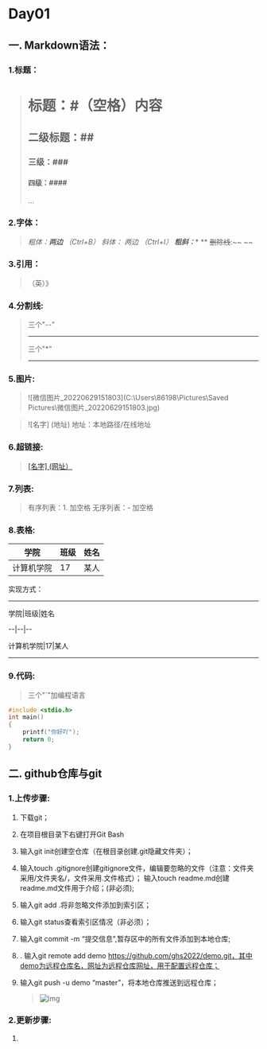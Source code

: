 # Day01

## 一. Markdown语法：

### 1.标题：

># 标题：#（空格）内容
>## 二级标题：##
>### 三级：###
>#### 四级：####
>...

### 2.字体：

>**粗体：**两边**  （Ctrl+B）
>*斜体：* 两边* （Ctrl+I）
>***粗斜：***** ** 
>~~删除线~~:~~ ~~

### 3.引用：

> （英）》

### 4.分割线:

>三个"--"
>***
>三个"*"
>***

### 5.图片:

>![微信图片_20220629151803](C:\Users\86198\Pictures\Saved Pictures\微信图片_20220629151803.jpg)

>![名字] (地址)
>地址：本地路径/在线地址

### 6.超链接:

> [[名字] (网址）](https://editor.csdn.net/md?not_checkout=1&articleId=127622288)

### 7.列表:

>有序列表：1. 加空格
>无序列表：- 加空格

### 8.表格:

| 学院       | 班级 | 姓名 |
| ---------- | ---- | ---- |
| 计算机学院 | 17   | 某人 |

实现方式：
***
学院|班级|姓名

--|--|--

计算机学院|17|某人
***

### 9.代码:

> 三个"`"加编程语言

```c
#include <stdio.h>
int main()
{
	printf("你好吖");
	return 0;
}
```

## 二. github仓库与git

### 1.上传步骤:

1. 下载git；

2. 在项目根目录下右键打开Git Bash

3. 输入git init创建空仓库（在根目录创建.git隐藏文件夹）；

4. 输入touch .gitignore创建gitignore文件，编辑要忽略的文件（注意：文件夹采用/文件夹名/，文件采用.文件格式）；
   输入touch readme.md创建readme.md文件用于介绍；(非必须);

5. 输入git add .将非忽略文件添加到索引区；

6. 输入git status查看索引区情况（非必须）；

7. 输入git commit -m “提交信息”,暂存区中的所有文件添加到本地仓库;

8. . 输入git remote add demo https://github.com/ghs2022/demo.git，其中demo为远程仓库名，网址为远程仓库网址，用于配置远程仓库；

9. 输入git push -u demo “master”，将本地仓库推送到远程仓库；

   > ![img](https://www.runoob.com/wp-content/uploads/2014/05/trees.png)

### 2.更新步骤:

1. 